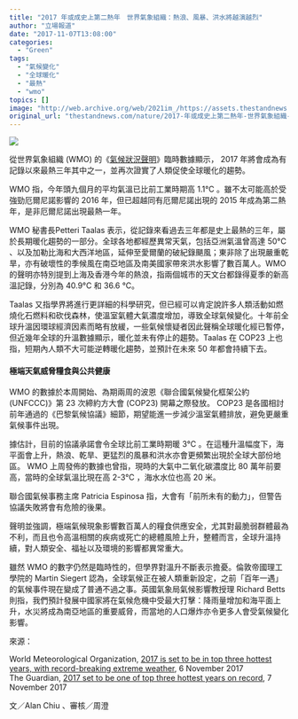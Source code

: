 ```yaml
---
title: "2017 年或成史上第二熱年　世界氣象組織：熱浪、風暴、洪水將越演越烈"
author: "立場報道"
date: "2017-11-07T13:08:00"
categories:
  - "Green"
tags:
  - "氣候變化"
  - "全球暖化"
  - "最熱"
  - "wmo"
topics: []
image: "http://web.archive.org/web/2021im_/https://assets.thestandnews.com/media/photos/HK_International_Finance_Centre_200809_iYNtY.png"
original_url: "thestandnews.com/nature/2017-年或成史上第二熱年-世界氣象組織-熱浪-風暴-洪水將越演越烈"
---
```

![](http://web.archive.org/web/2021im_/https://assets.thestandnews.com/media/photos/HK_International_Finance_Centre_200809_iYNtY.png)

從世界氣象組織 (WMO) 的《[氣候狀況聲明](http://web.archive.org/web/20210917123009/http://public.wmo.int/en/media/press-release/2017-set-be-top-three-hottest-years-record-breaking-extreme-weather)》臨時數據顯示， 2017 年將會成為有記錄以來最熱三年其中之一，並再次證實了人類促使全球暖化的趨勢。

WMO 指，今年頭九個月的平均氣溫已比前工業時期高 1.1°C 。雖不太可能高於受強勁厄爾尼諾影響的 2016 年，但已超越同有厄爾尼諾出現的 2015 年成為第二熱年，是非厄爾尼諾出現最熱一年。

WMO 秘書長Petteri Taalas 表示，從記錄來看過去三年都是史上最熱的三年，屬於長期暖化趨勢的一部分。全球各地都經歷異常天氣，包括亞洲氣溫曾高達 50°C 、以及加勒比海和大西洋地區，延伸至愛爾蘭的破紀錄颶風；東非除了出現嚴重乾旱，亦有破壞性的季候風在南亞地區及南美國家帶來洪水影響了數百萬人。WMO 的聲明亦特別提到上海及香港今年的熱浪，指兩個城市的天文台都錄得夏季的新高溫記錄，分別為 40.9°C 和 36.6 °C。

Taalas 又指學界將進行更詳細的科學研究，但已經可以肯定說許多人類活動如燃燒化石燃料和砍伐森林，使溫室氣體大氣濃度增加，導致全球氣候變化。十年前全球升溫因環球經濟因素而略有放緩，一些氣候懷疑者因此聲稱全球暖化經已暫停，但近幾年全球的升溫數據顯示，暖化並未有停止的趨勢。Taalas 在 COP23 上也指，短期內人類不大可能逆轉暖化趨勢，並預計在未來 50 年都會持續下去。

#### 極端天氣威脅糧食與公共健康 

WMO 的數據於本周開始、為期兩周的波恩《聯合國氣候變化框架公約 (UNFCCC)》第 23 次締約方大會 (COP23) 開幕之際發放。 COP23 是各國相討前年通過的《巴黎氣候協議》細節，期望能進一步減少溫室氣體排放，避免更嚴重氣候事件出現。

據估計，目前的協議承諾會令全球比前工業時期暖 3°C 。在這種升溫幅度下，海平面會上升，熱浪、乾旱、更猛烈的風暴和洪水亦會更頻繁出現於全球大部份地區。 WMO 上周發佈的數據也曾指，現時的大氣中二氧化碳濃度比 80 萬年前要高，當時的全球氣溫比現在高 2-3°C ，海水水位也高 20 米。

聯合國氣候事務主席 Patricia Espinosa 指，大會有「前所未有的動力」，但警告協議失敗將會有危險的後果。

聲明並強調，極端氣候現象影響數百萬人的糧食供應安全，尤其對最脆弱群體最為不利，而且也令高溫相關的疾病或死亡的總體風險上升，整體而言，全球升溫持續，對人類安全、福祉以及環境的影響都異常重大。

雖然 WMO 的數字仍然是臨時性的，但學界對溫升不斷表示擔憂。倫敦帝國理工學院的 Martin Siegert 認為，全球氣候正在被人類重新設定，之前「百年一遇」的氣候事件現在變成了普通不過之事。英國氣象局氣候影響教授理 Richard Betts 則指，我們預計發展中國家將在氣候危機中受最大打擊：降雨量增加和海平面上升，水災將成為南亞地區的重要威脅，而當地的人口爆炸亦令更多人會受氣候變化影響。

來源：

World Meteorological Organization, [2017 is set to be in top three hottest years, with record-breaking extreme weather](http://web.archive.org/web/20210917123009/https://public.wmo.int/en/media/press-release/2017-set-be-top-three-hottest-years-record-breaking-extreme-weather), 6 November 2017  
The Guardian, [2017 set to be one of top three hottest years on record](http://web.archive.org/web/20210917123009/https://www.theguardian.com/environment/2017/nov/06/2017-set-to-be-one-of-top-three-hottest-years-on-record?CMP=twt_a-environment_b-gdneco), 7 November 2017

文／Alan Chiu 、審核／周澄